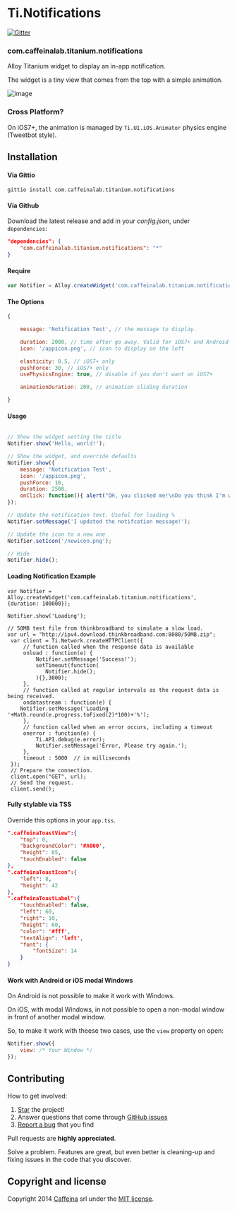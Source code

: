 # Ti.Notifications

[![Gitter](https://badges.gitter.im/Join%20Chat.svg)](https://gitter.im/CaffeinaLab/Ti.Notifications?utm_source=badge&utm_medium=badge&utm_campaign=pr-badge&utm_content=badge)

### com.caffeinalab.titanium.notifications

Alloy Titanium widget to display an in-app notification.

The widget is a tiny view that comes from the top with a simple animation.

![image](http://cl.ly/image/2j462U291g3e/b.gif)

### Cross Platform?

On iOS7+, the animation is managed by `Ti.UI.iOS.Animator` physics engine (Tweetbot style).

## Installation

#### Via Gittio

```
gittio install com.caffeinalab.titanium.notifications
```

#### Via Github

Download the latest release and add in your *config.json*, under `dependencies`:

```json
"dependencies": {
    "com.caffeinalab.titanium.notifications": "*"
}
```

#### Require

```js
var Notifier = Alloy.createWidget('com.caffeinalab.titanium.notifications', /* options */);
```

#### The Options

```js
{

	message: 'Notification Test', // the message to display.

	duration: 2000, // time after go away. Valid for iOS7+ and Android
	icon: '/appicon.png', // icon to display on the left

	elasticity: 0.5, // iOS7+ only
	pushForce: 30, // iOS7+ only
	usePhysicsEngine: true, // disable if you don't want on iOS7+

	animationDuration: 200, // animation sliding duration

}
```

#### Usage

```js

// Show the widget setting the title
Notifier.show('Hello, world!');

// Show the widget, and override defaults
Notifier.show({
	message: 'Notification Test',
	icon: '/appicon.png',
	pushForce: 10,
	duration: 2500,
	onClick: function(){ alert("OH, you clicked me!\nDo you think I'm weird?"); }
});

// Update the notification text. Useful for loading %
Notifier.setMessage('I updated the notifcation message!');

// Update the icon to a new one
Notifier.setIcon('/newicon.png');

// Hide
Notifier.hide();

```

#### Loading Notification Example
```
var Notifier = Alloy.createWidget('com.caffeinalab.titanium.notifications', {duration: 100000});

Notifier.show('Loading');

// 50MB test file from thinkbroadband to simulate a slow load.
var url = "http://ipv4.download.thinkbroadband.com:8080/50MB.zip";
 var client = Ti.Network.createHTTPClient({
     // function called when the response data is available
     onload : function(e) {
         Notifier.setMessage('Success!');
         setTimeout(function(
         	Notifier.hide();
         ){},3000);
     },
     // function called at regular intervals as the request data is being received.
     ondatastream : function(e) {
 	Notifier.setMessage('Loading '+Math.round(e.progress.toFixed(2)*100)+'%');
     },
     // function called when an error occurs, including a timeout
     onerror : function(e) {
         Ti.API.debug(e.error);
         Notifier.setMessage('Error, Please try again.');
     },
     timeout : 5000  // in milliseconds
 });
 // Prepare the connection.
 client.open("GET", url);
 // Send the request.
 client.send();

```


#### Fully stylable via TSS

Override this options in your `app.tss`.

```json
".caffeinaToastView":{
	"top": 0,
	"backgroundColor": '#A000',
	"height": 65,
	"touchEnabled": false
},
".caffeinaToastIcon":{
	"left": 8,
	"height": 42
},
".caffeinaToastLabel":{
	"touchEnabled": false,
	"left": 60,
	"right": 10,
	"height": 60,
	"color": '#fff',
	"textAlign": 'left',
	"font": {
		"fontSize": 14
	}
}
```

#### Work with Android or iOS modal Windows

On Android is not possible to make it work with Windows.

On iOS, with modal Windows, in not possible to open a non-modal window in front of another modal window.

So, to make it work with theese two cases, use the `view` property on open:

```js
Notifier.show({
	view: /* Your Window */
});
```

## Contributing

How to get involved:

1. [Star](https://github.com/CaffeinaLab/Ti.Notifications/stargazers) the project!
2. Answer questions that come through [GitHub issues](https://github.com/CaffeinaLab/Ti.Notifications/issues?state=open)
3. [Report a bug](https://github.com/CaffeinaLab/Ti.Notifications/issues/new) that you find

Pull requests are **highly appreciated**.

Solve a problem. Features are great, but even better is cleaning-up and fixing issues in the code that you discover.

## Copyright and license

Copyright 2014 [Caffeina](http://caffeinalab.com) srl under the [MIT license](LICENSE.md).
